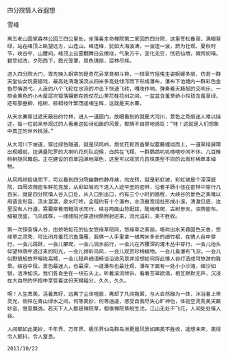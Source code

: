 四分院情人谷遐想

雪峰


    离五老山国家森林公园三四公里处，坐落着生命禅院第二家园的四分院，这里苍松叠翠，满眼翠绿，站在峰顶上眺望远方，山连山，峰连峰，犹如大海波涛，一波连一波，蔚为壮观。夏秋时节，峡谷中，山腰间，峰顶上云雾翻腾白云缭绕，气象万千，变化无穷，恍若仙境，微雨初晴，碧空如洗，夕阳西下，霞光笼罩，景色瑰丽，层林尽辉。

    进入四分院大门，首先映入眼帘的是奇花异草竞相斗艳，一排翠竹摇曳生姿婀娜多丽，仿若一群天堂仙女玩耍嬉戏，最高处清澈溪流从四米多高处倾泻而下形成瀑布，瀑布下池塘内一群彩色金鱼尽情游弋，人造的八个飞轮在水流的冲击下快速飞转，嘎吱作响，弹奏着天籁般的交响乐，一排金黄色的小木屋层次错落镶嵌在炮仗花山茶花桂花树之间，一盆盆含羞草娇小玲珑含羞翠绿，还有那垂柳、榕树、棕榈枝叶繁茂遥相生辉，这就是天水寨。

    从天水寨穿过遮天蔽日的竹林，进入一道圆门，放眼看到的就是大河川，景色之秀丽迷人难以描述，每一位前来参观过的人看着这如诗如画的风景，都情不自禁地感叹：“哇！这就是人们想象中真正的世外桃源。”

    从大河川下坡道，穿过绿色隧道，就是凤鸣岭，炮仗花和百香果似葛藤缠绕而上，一道翠绿屏障出现眼前，挂满曼陀罗的大喇叭花列队迎候，白鸽在飞翔，一群鹦鹉叽叽喳喳吵闹不休，几百株桃树随风舞蹈，正在建设的百草园满地翠色，这里可以观赏几百株类型不同的云南珍稀草本植物。

    从凤鸣岭拾级而下，可以看到四分院幽静的静月峡，向左转，就是彩虹坡，彩虹坡是个深深庭院，四周浓荫密布鲜花竞放，从彩虹坡向下进入人迹罕至的密林，沿着羊肠小径在密林中穿行几百米，就是四分院情人谷入口处，从入口到出口，约有三个小时的路程，大峡谷的景色之美难以用语言形容，流水潺潺，泉水叮咚，全程约有十个瀑布，水流最宽阔处形成小溪，清澈见底，这里没有人行道，需要穿着雨鞋淌水而行，峡谷两面山势挺拔，陡峭难爬，古树参天，浓荫密布，植被茂盛，飞鸟成群，一缕缕阳光穿透树荫照射进来，流光溢彩，美不胜收。

    第一次探查情人谷，由娇艳如花的仙女悠缘草陪同，悠缘草之美丽，堪称出水芙蓉国色天香，悠缘草之灵秀，可比闭月羞花沉鱼落雁，我俩一人手里拿一根两米多长的细竹棍，在情人谷中穿行，一会儿跳跃，一会儿攀爬，一会儿淌水前行，一会儿在齐腰深的灌木丛中穿行，一会儿抬头仰望林荫中透过来的阳光，一会儿倾听鸟鸣，一会儿观赏珍稀植物，一会儿看瀑布飞淙，一会儿似野狼般放开喉咙高喊，一会儿轻声细语畅谈沿途风景并设想如何将此情人谷打造成可旅游的胜景。峡谷中段，景色最迷人，也最深，一道瀑布也最壮观，瀑布下面有一处小小沙滩，细沙如银，洁净如洗，我们各自坐在一块石头上，听着溪流倾诉，看着苍翠欲滴，相互默默无声，沉浸在大自然的怀抱中享受着这份天赐福分，久久，久久。

    啊！人生真美，活着真好，远离了尘世喧嚣，离却了凡间拖累，与大自然融为一体，沐浴着上帝灵光，徜徉在青山绿水之间，何等美妙，何等逍遥，感受自我尽失心旷神怡，体验空灵秀美天籁妙音，惬意飘逸。若天下人人都是禅院草，都像禅院草般生活，江山无处不飞花，人间处处情人谷。

    人间都如此美妙，千年界、万年界、极乐界仙岛群岛洲更是风景如画美不胜收，遥想未来，美得令人颤抖，令人窒息。

    2013/10/22



